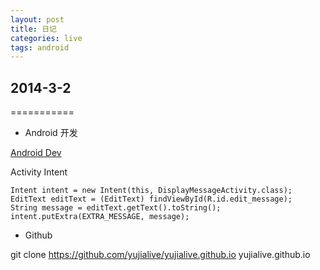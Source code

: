 ```yaml
---
layout: post
title: 日记
categories: live
tags: android
---
```


## 2014-3-2
===========

* Android 开发

[Android Dev](http://developer.android.com)

Activity
Intent

	Intent intent = new Intent(this, DisplayMessageActivity.class);
	EditText editText = (EditText) findViewById(R.id.edit_message);
	String message = editText.getText().toString();
	intent.putExtra(EXTRA_MESSAGE, message);

* Github

git clone https://github.com/yujialive/yujialive.github.io yujialive.github.io